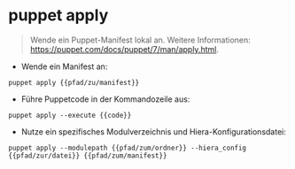 # puppet apply

> Wende ein Puppet-Manifest lokal an.
> Weitere Informationen: <https://puppet.com/docs/puppet/7/man/apply.html>.

- Wende ein Manifest an:

`puppet apply {{pfad/zu/manifest}}`

- Führe Puppetcode in der Kommandozeile aus:

`puppet apply --execute {{code}}`

- Nutze ein spezifisches Modulverzeichnis und Hiera-Konfigurationsdatei:

`puppet apply --modulepath {{pfad/zum/ordner}} --hiera_config {{pfad/zur/datei}} {{pfad/zum/manifest}}`
